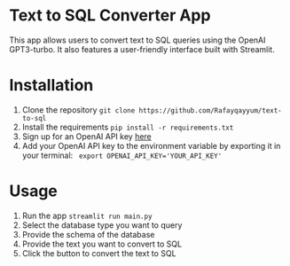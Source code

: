 # Text to SQL Converter App
This app allows users to convert text to SQL queries using the OpenAI GPT3-turbo. It also features a user-friendly interface built with Streamlit. 

# Installation
1. Clone the repository
```git clone https://github.com/Rafayqayyum/text-to-sql```
2. Install the requirements
```pip install -r requirements.txt```
3. Sign up for an OpenAI API key [here](https://platform.openai.com/signup/)
4. Add your OpenAI API key to the environment variable by exporting it in your terminal:
``` export OPENAI_API_KEY='YOUR_API_KEY'```

# Usage
1. Run the app
```streamlit run main.py```
2. Select the database type you want to query
3. Provide the schema of the database
4. Provide the text you want to convert to SQL
5. Click the button to convert the text to SQL

